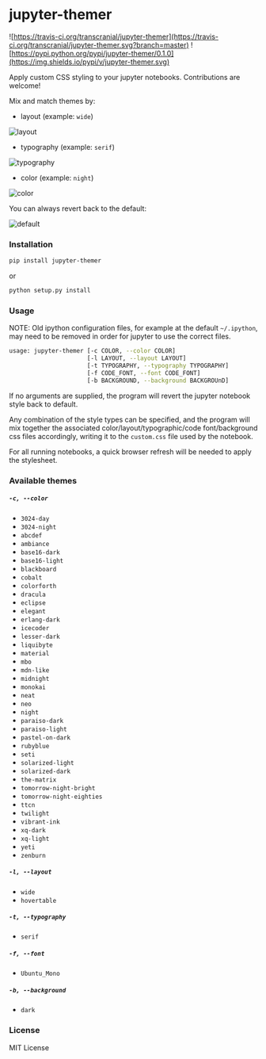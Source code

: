 # jupyter-themer

![https://travis-ci.org/transcranial/jupyter-themer](https://travis-ci.org/transcranial/jupyter-themer.svg?branch=master) ![https://pypi.python.org/pypi/jupyter-themer/0.1.0](https://img.shields.io/pypi/v/jupyter-themer.svg)

Apply custom CSS styling to your jupyter notebooks. Contributions are welcome!

Mix and match themes by:

- layout (example: `wide`)

![layout](images/layout.png)

- typography (example: `serif`)

![typography](images/typography.png)

- color (example: `night`)

![color](images/color.png)

You can always revert back to the default:

![default](images/default.png)

### Installation

```sh
pip install jupyter-themer
```

or

```sh
python setup.py install
```

### Usage

NOTE: Old ipython configuration files, for example at the default `~/.ipython`, may need to be removed in order for jupyter to use the correct files.

```sh
usage: jupyter-themer [-c COLOR, --color COLOR]
                      [-l LAYOUT, --layout LAYOUT]
                      [-t TYPOGRAPHY, --typography TYPOGRAPHY]
                      [-f CODE_FONT, --font CODE_FONT]
                      [-b BACKGROUND, --background BACKGROUnD]
```

If no arguments are supplied, the program will revert the jupyter notebook style back to default.

Any combination of the style types can be specified, and the program will mix together the associated color/layout/typographic/code font/background css files accordingly, writing it to the `custom.css` file used by the notebook.

For all running notebooks, a quick browser refresh will be needed to apply the stylesheet.

### Available themes

##### `-c, --color`

- `3024-day`
- `3024-night`
- `abcdef`
- `ambiance`
- `base16-dark`
- `base16-light`
- `blackboard`
- `cobalt`
- `colorforth`
- `dracula`
- `eclipse`
- `elegant`
- `erlang-dark`
- `icecoder`
- `lesser-dark`
- `liquibyte`
- `material`
- `mbo`
- `mdn-like`
- `midnight`
- `monokai`
- `neat`
- `neo`
- `night`
- `paraiso-dark`
- `paraiso-light`
- `pastel-on-dark`
- `rubyblue`
- `seti`
- `solarized-light`
- `solarized-dark`
- `the-matrix`
- `tomorrow-night-bright`
- `tomorrow-night-eighties`
- `ttcn`
- `twilight`
- `vibrant-ink`
- `xq-dark`
- `xq-light`
- `yeti`
- `zenburn`

##### `-l, --layout`

- `wide`
- `hovertable`

##### `-t, --typography`

- `serif`

##### `-f, --font`

- `Ubuntu_Mono`

##### `-b, --background`

- `dark`

### License

MIT License
